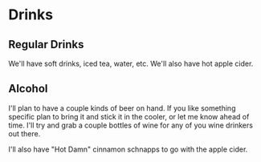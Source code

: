 # Drinks

## Regular Drinks

We'll have soft drinks, iced tea, water, etc.  We'll also have hot apple cider.

## Alcohol

I'll plan to have a couple kinds of beer on hand.  If you like something specific plan to bring it and stick it in the cooler, or let me know ahead of time.  I'll try and grab a couple bottles of wine for any of you wine drinkers out there.

I'll also have "Hot Damn" cinnamon schnapps to go with the apple cider.
